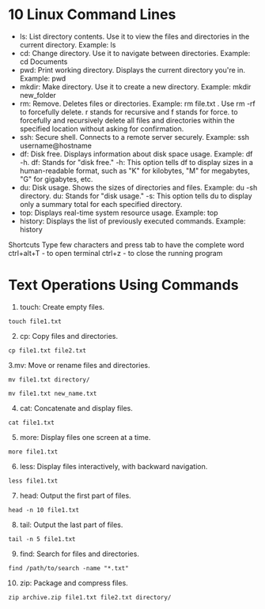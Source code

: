 # 10 Linux Command Lines

- ls: List directory contents. Use it to view the files and directories in the current directory. Example: ls
- cd: Change directory. Use it to navigate between directories. Example: cd Documents 
- pwd: Print working directory. Displays the current directory you're in. Example: pwd
- mkdir: Make directory. Use it to create a new directory. Example: mkdir new_folder
- rm: Remove. Deletes files or directories. Example: rm file.txt . Use rm -rf to forcefully delete. r stands for recursive and f stands for force. to forcefully and recursively delete all files and directories within the specified location without asking for confirmation.
- ssh: Secure shell. Connects to a remote server securely. Example: ssh username@hostname
- df: Disk free. Displays information about disk space usage. Example: df -h. df: Stands for "disk free." -h: This option tells df to display sizes in a human-readable format, such as "K" for kilobytes, "M" for megabytes, "G" for gigabytes, etc. 
- du: Disk usage. Shows the sizes of directories and files. Example: du -sh directory. du: Stands for "disk usage." -s: This option tells du to display only a summary total for each specified directory. 
- top: Displays real-time system resource usage. Example: top 
- history: Displays the list of previously executed commands. Example: history

Shortcuts
Type few characters and press tab to have the complete word
ctrl+alt+T - to open terminal
ctrl+z - to close the running program




# Text Operations Using Commands
1. touch: Create empty files.
 ```
touch file1.txt
   ```
2. cp: Copy files and directories.
```
cp file1.txt file2.txt
```
3.mv: Move or rename files and directories.
```
mv file1.txt directory/
```
```
mv file1.txt new_name.txt
```
4. cat: Concatenate and display files.
```
cat file1.txt
```
5. more: Display files one screen at a time.
```
more file1.txt
   ```
6. less: Display files interactively, with backward navigation.
```
less file1.txt
```
7. head: Output the first part of files.
```
head -n 10 file1.txt
```
8. tail: Output the last part of files.
```
tail -n 5 file1.txt
```
9. find: Search for files and directories.
```
find /path/to/search -name "*.txt"
```
10. zip: Package and compress files.
```
zip archive.zip file1.txt file2.txt directory/
```    
   
   
   

